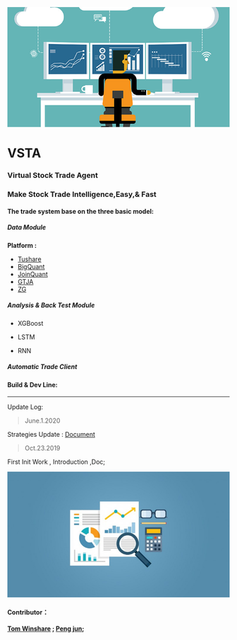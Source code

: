 
![](./DocResources/2.png)
# VSTA
### Virtual Stock Trade Agent

### **Make Stock Trade Intelligence,Easy,& Fast**

#### The trade system base on the three basic model:

##### Data Module


**Platform :**

 * [Tushare](https://tushare.pro/document/2)
 * [BigQuant](https://bigquant.com/docs/)
 * [JoinQuant](https://www.joinquant.com/help/api/help?name=JQData)
 * [GTJA](https://quant.gtja.com/api?f=home&m=memu)
 * [ZG](https://quant.pobo.net.cn/doc?name=api)


##### Analysis & Back Test Module

* XGBoost

* LSTM

* RNN

##### Automatic Trade Client




#### Build & Dev Line:
*****




Update Log:

> June.1.2020

Strategies Update : [Document](./Src/Strategies/README.md)

> Oct.23.2019

First Init Work , Introduction ,Doc;







![](./DocResources/1.jpg)




#### Contributor：

####  [Tom Winshare](https://github.com/OOXXXXOO) ; [Peng jun](https://github.com/ppjun5022);
